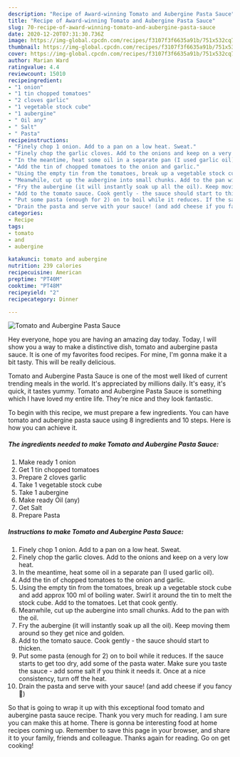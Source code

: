 ```yaml
---
description: "Recipe of Award-winning Tomato and Aubergine Pasta Sauce"
title: "Recipe of Award-winning Tomato and Aubergine Pasta Sauce"
slug: 70-recipe-of-award-winning-tomato-and-aubergine-pasta-sauce
date: 2020-12-20T07:31:30.736Z
image: https://img-global.cpcdn.com/recipes/f3107f3f6635a91b/751x532cq70/tomato-and-aubergine-pasta-sauce-recipe-main-photo.jpg
thumbnail: https://img-global.cpcdn.com/recipes/f3107f3f6635a91b/751x532cq70/tomato-and-aubergine-pasta-sauce-recipe-main-photo.jpg
cover: https://img-global.cpcdn.com/recipes/f3107f3f6635a91b/751x532cq70/tomato-and-aubergine-pasta-sauce-recipe-main-photo.jpg
author: Marian Ward
ratingvalue: 4.4
reviewcount: 15010
recipeingredient:
- "1 onion"
- "1 tin chopped tomatoes"
- "2 cloves garlic"
- "1 vegetable stock cube"
- "1 aubergine"
- " Oil any"
- " Salt"
- " Pasta"
recipeinstructions:
- "Finely chop 1 onion. Add to a pan on a low heat. Sweat."
- "Finely chop the garlic cloves. Add to the onions and keep on a very low heat."
- "In the meantime, heat some oil in a separate pan (I used garlic oil)."
- "Add the tin of chopped tomatoes to the onion and garlic."
- "Using the empty tin from the tomatoes, break up a vegetable stock cube and add approx 100 ml of boiling water. Swirl it around the tin to melt the stock cube. Add to the tomatoes. Let that cook gently."
- "Meanwhile, cut up the aubergine into small chunks. Add to the pan with the oil."
- "Fry the aubergine (it will instantly soak up all the oil). Keep moving them around so they get nice and golden."
- "Add to the tomato sauce. Cook gently - the sauce should start to thicken."
- "Put some pasta (enough for 2) on to boil while it reduces. If the sauce starts to get too dry, add some of the pasta water. Make sure you taste the sauce - add some salt if you think it needs it. Once at a nice consistency, turn off the heat."
- "Drain the pasta and serve with your sauce! (and add cheese if you fancy 🧀)"
categories:
- Recipe
tags:
- tomato
- and
- aubergine

katakunci: tomato and aubergine 
nutrition: 239 calories
recipecuisine: American
preptime: "PT40M"
cooktime: "PT48M"
recipeyield: "2"
recipecategory: Dinner

---
```



![Tomato and Aubergine Pasta Sauce](https://img-global.cpcdn.com/recipes/f3107f3f6635a91b/751x532cq70/tomato-and-aubergine-pasta-sauce-recipe-main-photo.jpg)

Hey everyone, hope you are having an amazing day today. Today, I will show you a way to make a distinctive dish, tomato and aubergine pasta sauce. It is one of my favorites food recipes. For mine, I'm gonna make it a bit tasty. This will be really delicious.

Tomato and Aubergine Pasta Sauce is one of the most well liked of current trending meals in the world. It's appreciated by millions daily. It's easy, it's quick, it tastes yummy. Tomato and Aubergine Pasta Sauce is something which I have loved my entire life. They're nice and they look fantastic.




To begin with this recipe, we must prepare a few ingredients. You can have tomato and aubergine pasta sauce using 8 ingredients and 10 steps. Here is how you can achieve it.

<!--inarticleads1-->

##### The ingredients needed to make Tomato and Aubergine Pasta Sauce:

1. Make ready 1 onion
1. Get 1 tin chopped tomatoes
1. Prepare 2 cloves garlic
1. Take 1 vegetable stock cube
1. Take 1 aubergine
1. Make ready  Oil (any)
1. Get  Salt
1. Prepare  Pasta




<!--inarticleads2-->

##### Instructions to make Tomato and Aubergine Pasta Sauce:

1. Finely chop 1 onion. Add to a pan on a low heat. Sweat.
1. Finely chop the garlic cloves. Add to the onions and keep on a very low heat.
1. In the meantime, heat some oil in a separate pan (I used garlic oil).
1. Add the tin of chopped tomatoes to the onion and garlic.
1. Using the empty tin from the tomatoes, break up a vegetable stock cube and add approx 100 ml of boiling water. Swirl it around the tin to melt the stock cube. Add to the tomatoes. Let that cook gently.
1. Meanwhile, cut up the aubergine into small chunks. Add to the pan with the oil.
1. Fry the aubergine (it will instantly soak up all the oil). Keep moving them around so they get nice and golden.
1. Add to the tomato sauce. Cook gently - the sauce should start to thicken.
1. Put some pasta (enough for 2) on to boil while it reduces. If the sauce starts to get too dry, add some of the pasta water. Make sure you taste the sauce - add some salt if you think it needs it. Once at a nice consistency, turn off the heat.
1. Drain the pasta and serve with your sauce! (and add cheese if you fancy 🧀)




So that is going to wrap it up with this exceptional food tomato and aubergine pasta sauce recipe. Thank you very much for reading. I am sure you can make this at home. There is gonna be interesting food at home recipes coming up. Remember to save this page in your browser, and share it to your family, friends and colleague. Thanks again for reading. Go on get cooking!
